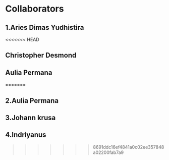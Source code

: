 # Collaborators 

## 1.Aries Dimas Yudhistira
<<<<<<< HEAD
## Christopher Desmond
## Aulia Permana
=======
## 2.Aulia Permana
## 3.Johann krusa
## 4.Indriyanus
>>>>>>> 8691ddc16ef4841a0c02ee357848a02200fab7a9

